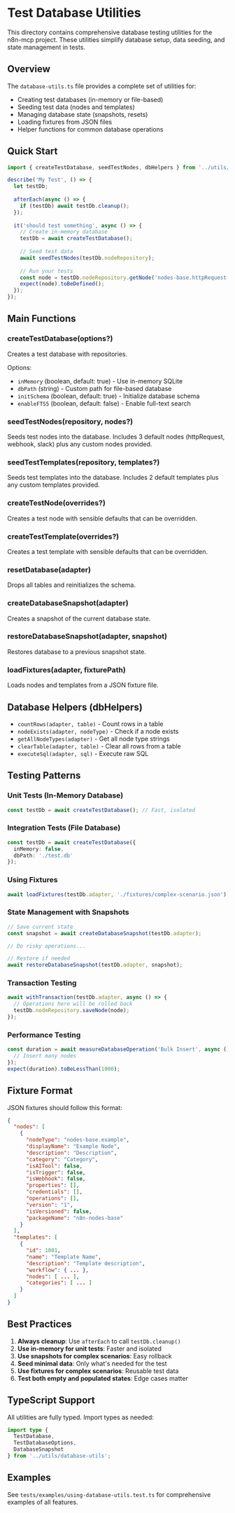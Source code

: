 # Test Database Utilities

This directory contains comprehensive database testing utilities for the n8n-mcp project. These utilities simplify database setup, data seeding, and state management in tests.

## Overview

The `database-utils.ts` file provides a complete set of utilities for:
- Creating test databases (in-memory or file-based)
- Seeding test data (nodes and templates)
- Managing database state (snapshots, resets)
- Loading fixtures from JSON files
- Helper functions for common database operations

## Quick Start

```typescript
import { createTestDatabase, seedTestNodes, dbHelpers } from '../utils/database-utils';

describe('My Test', () => {
  let testDb;
  
  afterEach(async () => {
    if (testDb) await testDb.cleanup();
  });
  
  it('should test something', async () => {
    // Create in-memory database
    testDb = await createTestDatabase();
    
    // Seed test data
    await seedTestNodes(testDb.nodeRepository);
    
    // Run your tests
    const node = testDb.nodeRepository.getNode('nodes-base.httpRequest');
    expect(node).toBeDefined();
  });
});
```

## Main Functions

### createTestDatabase(options?)
Creates a test database with repositories.

Options:
- `inMemory` (boolean, default: true) - Use in-memory SQLite
- `dbPath` (string) - Custom path for file-based database
- `initSchema` (boolean, default: true) - Initialize database schema
- `enableFTS5` (boolean, default: false) - Enable full-text search

### seedTestNodes(repository, nodes?)
Seeds test nodes into the database. Includes 3 default nodes (httpRequest, webhook, slack) plus any custom nodes provided.

### seedTestTemplates(repository, templates?)
Seeds test templates into the database. Includes 2 default templates plus any custom templates provided.

### createTestNode(overrides?)
Creates a test node with sensible defaults that can be overridden.

### createTestTemplate(overrides?)
Creates a test template with sensible defaults that can be overridden.

### resetDatabase(adapter)
Drops all tables and reinitializes the schema.

### createDatabaseSnapshot(adapter)
Creates a snapshot of the current database state.

### restoreDatabaseSnapshot(adapter, snapshot)
Restores database to a previous snapshot state.

### loadFixtures(adapter, fixturePath)
Loads nodes and templates from a JSON fixture file.

## Database Helpers (dbHelpers)

- `countRows(adapter, table)` - Count rows in a table
- `nodeExists(adapter, nodeType)` - Check if a node exists
- `getAllNodeTypes(adapter)` - Get all node type strings
- `clearTable(adapter, table)` - Clear all rows from a table
- `executeSql(adapter, sql)` - Execute raw SQL

## Testing Patterns

### Unit Tests (In-Memory Database)
```typescript
const testDb = await createTestDatabase(); // Fast, isolated
```

### Integration Tests (File Database)
```typescript
const testDb = await createTestDatabase({
  inMemory: false,
  dbPath: './test.db'
});
```

### Using Fixtures
```typescript
await loadFixtures(testDb.adapter, './fixtures/complex-scenario.json');
```

### State Management with Snapshots
```typescript
// Save current state
const snapshot = await createDatabaseSnapshot(testDb.adapter);

// Do risky operations...

// Restore if needed
await restoreDatabaseSnapshot(testDb.adapter, snapshot);
```

### Transaction Testing
```typescript
await withTransaction(testDb.adapter, async () => {
  // Operations here will be rolled back
  testDb.nodeRepository.saveNode(node);
});
```

### Performance Testing
```typescript
const duration = await measureDatabaseOperation('Bulk Insert', async () => {
  // Insert many nodes
});
expect(duration).toBeLessThan(1000);
```

## Fixture Format

JSON fixtures should follow this format:

```json
{
  "nodes": [
    {
      "nodeType": "nodes-base.example",
      "displayName": "Example Node",
      "description": "Description",
      "category": "Category",
      "isAITool": false,
      "isTrigger": false,
      "isWebhook": false,
      "properties": [],
      "credentials": [],
      "operations": [],
      "version": "1",
      "isVersioned": false,
      "packageName": "n8n-nodes-base"
    }
  ],
  "templates": [
    {
      "id": 1001,
      "name": "Template Name",
      "description": "Template description",
      "workflow": { ... },
      "nodes": [ ... ],
      "categories": [ ... ]
    }
  ]
}
```

## Best Practices

1. **Always cleanup**: Use `afterEach` to call `testDb.cleanup()`
2. **Use in-memory for unit tests**: Faster and isolated
3. **Use snapshots for complex scenarios**: Easy rollback
4. **Seed minimal data**: Only what's needed for the test
5. **Use fixtures for complex scenarios**: Reusable test data
6. **Test both empty and populated states**: Edge cases matter

## TypeScript Support

All utilities are fully typed. Import types as needed:

```typescript
import type { 
  TestDatabase, 
  TestDatabaseOptions, 
  DatabaseSnapshot 
} from '../utils/database-utils';
```

## Examples

See `tests/examples/using-database-utils.test.ts` for comprehensive examples of all features.